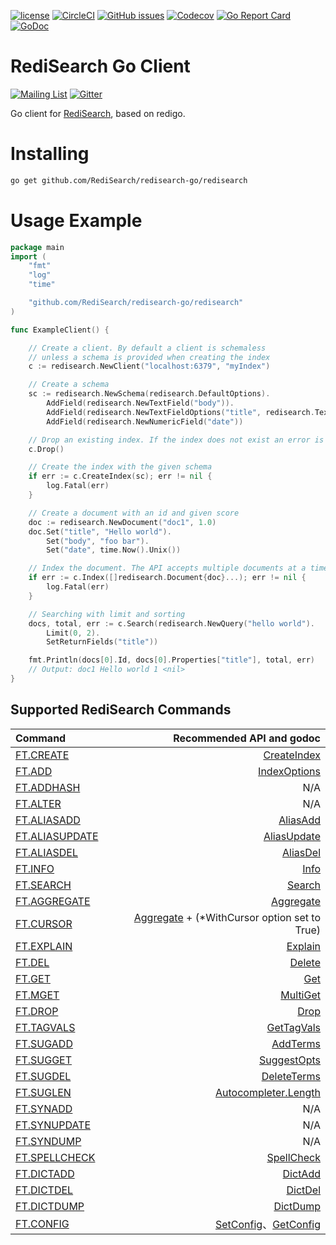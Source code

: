 [![license](https://img.shields.io/github/license/RediSearch/redisearch-go.svg)](https://github.com/RediSearch/redisearch-go)
[![CircleCI](https://circleci.com/gh/RediSearch/redisearch-go/tree/master.svg?style=svg)](https://circleci.com/gh/RediSearch/redisearch-go/tree/master)
[![GitHub issues](https://img.shields.io/github/release/RediSearch/redisearch-go.svg)](https://github.com/RediSearch/redisearch-go/releases/latest)
[![Codecov](https://codecov.io/gh/RediSearch/redisearch-go/branch/master/graph/badge.svg)](https://codecov.io/gh/RediSearch/redisearch-go)
[![Go Report Card](https://goreportcard.com/badge/github.com/RediSearch/redisearch-go)](https://goreportcard.com/report/github.com/RediSearch/redisearch-go)
[![GoDoc](https://godoc.org/github.com/RediSearch/redisearch-go?status.svg)](https://godoc.org/github.com/RediSearch/redisearch-go)


# RediSearch Go Client
[![Mailing List](https://img.shields.io/badge/Mailing%20List-RediSearch-blue)](https://groups.google.com/forum/#!forum/redisearch)
[![Gitter](https://badges.gitter.im/RedisLabs/RediSearch.svg)](https://gitter.im/RedisLabs/RediSearch?utm_source=badge&utm_medium=badge&utm_campaign=pr-badge)

Go client for [RediSearch](http://redisearch.io), based on redigo.

# Installing 

```sh
go get github.com/RediSearch/redisearch-go/redisearch
```

# Usage Example

```go
package main 
import (
	"fmt"
	"log"
	"time"

	"github.com/RediSearch/redisearch-go/redisearch"
)

func ExampleClient() {

	// Create a client. By default a client is schemaless
	// unless a schema is provided when creating the index
	c := redisearch.NewClient("localhost:6379", "myIndex")

	// Create a schema
	sc := redisearch.NewSchema(redisearch.DefaultOptions).
		AddField(redisearch.NewTextField("body")).
		AddField(redisearch.NewTextFieldOptions("title", redisearch.TextFieldOptions{Weight: 5.0, Sortable: true})).
		AddField(redisearch.NewNumericField("date"))

	// Drop an existing index. If the index does not exist an error is returned
	c.Drop()

	// Create the index with the given schema
	if err := c.CreateIndex(sc); err != nil {
		log.Fatal(err)
	}

	// Create a document with an id and given score
	doc := redisearch.NewDocument("doc1", 1.0)
	doc.Set("title", "Hello world").
		Set("body", "foo bar").
		Set("date", time.Now().Unix())

	// Index the document. The API accepts multiple documents at a time
	if err := c.Index([]redisearch.Document{doc}...); err != nil {
		log.Fatal(err)
	}

	// Searching with limit and sorting
	docs, total, err := c.Search(redisearch.NewQuery("hello world").
		Limit(0, 2).
		SetReturnFields("title"))

	fmt.Println(docs[0].Id, docs[0].Properties["title"], total, err)
	// Output: doc1 Hello world 1 <nil>
}
```


## Supported RediSearch Commands

| Command | Recommended API and godoc  |
| :---          |  ----: |
| [FT.CREATE](https://oss.redislabs.com/redisearch/Commands.html#ftcreate) |   [CreateIndex](https://godoc.org/github.com/RediSearch/redisearch-go/redisearch#Client.CreateIndex)          |
| [FT.ADD](https://oss.redislabs.com/redisearch/Commands.html#ftadd) |   [IndexOptions](https://godoc.org/github.com/RediSearch/redisearch-go/redisearch#Client.IndexOptions)          |
| [FT.ADDHASH](https://oss.redislabs.com/redisearch/Commands.html#ftaddhash) | N/A |
| [FT.ALTER](https://oss.redislabs.com/redisearch/Commands.html#ftalter) |    N/A |
| [FT.ALIASADD](https://oss.redislabs.com/redisearch/Commands.html#ftaliasadd) |  [AliasAdd](https://godoc.org/github.com/RediSearch/redisearch-go/redisearch#Client.AliasAdd)         |
| [FT.ALIASUPDATE](https://oss.redislabs.com/redisearch/Commands.html#ftaliasupdate) |     [AliasUpdate](https://godoc.org/github.com/RediSearch/redisearch-go/redisearch#Client.AliasUpdate)          |
| [FT.ALIASDEL](https://oss.redislabs.com/redisearch/Commands.html#ftaliasdel) |     [AliasDel](https://godoc.org/github.com/RediSearch/redisearch-go/redisearch#Client.AliasDel)        |
| [FT.INFO](https://oss.redislabs.com/redisearch/Commands.html#ftinfo) |   [Info](https://godoc.org/github.com/RediSearch/redisearch-go/redisearch#Client.Info)          |
| [FT.SEARCH](https://oss.redislabs.com/redisearch/Commands.html#ftsearch) |  [Search](https://godoc.org/github.com/RediSearch/redisearch-go/redisearch#Client.Search)          |
| [FT.AGGREGATE](https://oss.redislabs.com/redisearch/Commands.html#ftaggregate) |   [Aggregate](https://godoc.org/github.com/RediSearch/redisearch-go/redisearch#Client.Aggregate)          |
| [FT.CURSOR](https://oss.redislabs.com/redisearch/Aggregations.html#cursor_api) |   [Aggregate](https://godoc.org/github.com/RediSearch/redisearch-go/redisearch#Client.Aggregate) + (*WithCursor option set to True)         |
| [FT.EXPLAIN](https://oss.redislabs.com/redisearch/Commands.html#ftexplain) |   [Explain](https://godoc.org/github.com/RediSearch/redisearch-go/redisearch#Client.Explain)        |
| [FT.DEL](https://oss.redislabs.com/redisearch/Commands.html#ftdel) |   [Delete](https://godoc.org/github.com/RediSearch/redisearch-go/redisearch#Client.Delete)        |
| [FT.GET](https://oss.redislabs.com/redisearch/Commands.html#ftget) |    [Get](https://godoc.org/github.com/RediSearch/redisearch-go/redisearch#Client.Get) |
| [FT.MGET](https://oss.redislabs.com/redisearch/Commands.html#ftmget) |    [MultiGet](https://godoc.org/github.com/RediSearch/redisearch-go/redisearch#Client.Multi) |
| [FT.DROP](https://oss.redislabs.com/redisearch/Commands.html#ftdrop) |   [Drop](https://godoc.org/github.com/RediSearch/redisearch-go/redisearch#Client.Drop)        |
| [FT.TAGVALS](https://oss.redislabs.com/redisearch/Commands.html#fttagvals) |    [GetTagVals](https://godoc.org/github.com/RediSearch/redisearch-go/redisearch#Client.GetTagVals) |
| [FT.SUGADD](https://oss.redislabs.com/redisearch/Commands.html#ftsugadd) |    [AddTerms](https://godoc.org/github.com/RediSearch/redisearch-go/redisearch#Autocompleter.AddTerms) |
| [FT.SUGGET](https://oss.redislabs.com/redisearch/Commands.html#ftsugget) |    [SuggestOpts](https://godoc.org/github.com/RediSearch/redisearch-go/redisearch#Autocompleter.SuggestOpts)  |
| [FT.SUGDEL](https://oss.redislabs.com/redisearch/Commands.html#ftsugdel) |    [DeleteTerms](https://godoc.org/github.com/RediSearch/redisearch-go/redisearch#Autocompleter.DeleteTerms)  |
| [FT.SUGLEN](https://oss.redislabs.com/redisearch/Commands.html#ftsuglen) |    [Autocompleter.Length](https://godoc.org/github.com/RediSearch/redisearch-go/redisearch#Autocompleter.Length)  |
| [FT.SYNADD](https://oss.redislabs.com/redisearch/Commands.html#ftsynadd) |    N/A |
| [FT.SYNUPDATE](https://oss.redislabs.com/redisearch/Commands.html#ftsynupdate) |    N/A |
| [FT.SYNDUMP](https://oss.redislabs.com/redisearch/Commands.html#ftsyndump) |    N/A |
| [FT.SPELLCHECK](https://oss.redislabs.com/redisearch/Commands.html#ftspellcheck) |  [SpellCheck](https://godoc.org/github.com/RediSearch/redisearch-go/redisearch#Client.SpellCheck)        |
| [FT.DICTADD](https://oss.redislabs.com/redisearch/Commands.html#ftdictadd) |    [DictAdd](https://godoc.org/github.com/RediSearch/redisearch-go/redisearch#Client.DictAdd)  |
| [FT.DICTDEL](https://oss.redislabs.com/redisearch/Commands.html#ftdictdel) |    [DictDel](https://godoc.org/github.com/RediSearch/redisearch-go/redisearch#Client.DictDel)  |
| [FT.DICTDUMP](https://oss.redislabs.com/redisearch/Commands.html#ftdictdump) |    [DictDump](https://godoc.org/github.com/RediSearch/redisearch-go/redisearch#Client.DictDump)  |
| [FT.CONFIG](https://oss.redislabs.com/redisearch/Commands.html#ftconfig) |    [SetConfig](https://godoc.org/github.com/RediSearch/redisearch-go/redisearch#Client.SetConfig)、[GetConfig](https://godoc.org/github.com/RediSearch/redisearch-go/redisearch#Client.GetConfig) |

